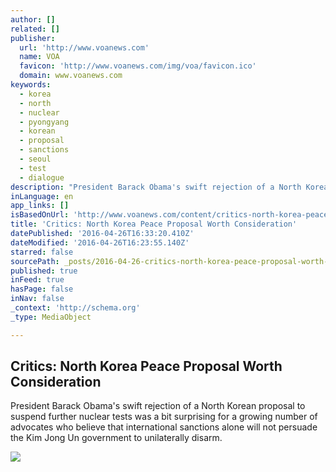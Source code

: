 ```yaml
---
author: []
related: []
publisher:
  url: 'http://www.voanews.com'
  name: VOA
  favicon: 'http://www.voanews.com/img/voa/favicon.ico'
  domain: www.voanews.com
keywords:
  - korea
  - north
  - nuclear
  - pyongyang
  - korean
  - proposal
  - sanctions
  - seoul
  - test
  - dialogue
description: "President Barack Obama's swift rejection of a North Korean proposal to suspend further nuclear tests was a bit surprising for a growing number of advocates who believe that international sanctions alone will not persuade the Kim Jong Un government to unilaterally disarm."
inLanguage: en
app_links: []
isBasedOnUrl: 'http://www.voanews.com/content/critics-north-korea-peace-proposal-worth-consideration/3302836.html'
title: 'Critics: North Korea Peace Proposal Worth Consideration'
datePublished: '2016-04-26T16:33:20.410Z'
dateModified: '2016-04-26T16:23:55.140Z'
starred: false
sourcePath: _posts/2016-04-26-critics-north-korea-peace-proposal-worth-consideration.md
published: true
inFeed: true
hasPage: false
inNav: false
_context: 'http://schema.org'
_type: MediaObject

---
```

<article style=""><h1>Critics: North Korea Peace Proposal Worth Consideration</h1><p>President Barack Obama's swift rejection of a North Korean proposal to suspend further nuclear tests was a bit surprising for a growing number of advocates who believe that international sanctions alone will not persuade the Kim Jong Un government to unilaterally disarm.</p><img src="http://gdb.voanews.com/A5E545E3-AC46-4F41-AE6E-36DDDACFF5A2_mw1024_mh1024_s.jpg" /></article>